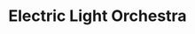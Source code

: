 ---
title: "Electric Light Orchestra"
summary: "The Electric Light Orchestra are an English rock band formed in Birmingham in 1970 by songwriters and multi-instrumentalists Jeff Lynne and Roy Wood with drummer Bev Bevan. Their music is characterised by a fusion of pop and classical arrangements with futuristic iconography. After Wood's departure in 1972, Lynne became the band's sole leader, arranging and producing every album while writing nearly all of their original material. For their initial tenure, Lynne, Bevan, and keyboardist Richard Tandy were the group's only consistent members.
ELO was formed out of Lynne's and Wood's desire to create modern rock and pop songs with classical overtones. It derived as an offshoot of Wood's previous band, the Move, of which Lynne and Bevan were also members. During the 1970s and 1980s, ELO released a string of top 10 albums and singles, including the band's most commercially successful album, the double album Out of the Blue . Two ELO albums reached the top of the British charts: the disco-inspired Discovery and the science-fiction-themed concept album Time . In 1986 Lynne lost interest in the band and disbanded the group. Bevan responded by forming his own band, ELO Part II, which later became The Orchestra. Apart from a brief reunion in the early 2000s, ELO remained largely inactive until 2014, when Lynne re-formed the band with Tandy as Jeff Lynne's ELO.During ELO's original 13-year period of active recording and touring, they sold over 50 million records worldwide. They collected 19 CRIA, 21 RIAA, and 38 BPI awards. From 1972 to 1986, ELO accumulated 27 top 40 songs on the UK Singles Chart, and fifteen top 20 songs on the US Billboard Hot 100. The band also holds the record for having the most Billboard Hot 100 top 40 hits without a number one. In 2017, four key members of ELO were inducted into the Rock and Roll Hall of Fame."
image: "electric-light-orchestra.jpg"
apple_music_artist_url: "https://music.apple.com/gb/artist/electric-light-orchestra/471528"
wikipedia_url: "https://en.wikipedia.org/wiki/Electric_Light_Orchestra"
---